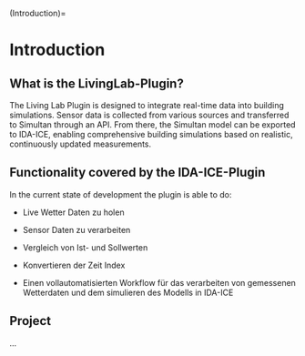(Introduction)=

# Introduction

## What is the LivingLab-Plugin?

The Living Lab Plugin is designed to integrate real-time data into building simulations. Sensor data is collected from various sources and transferred to Simultan through an API. From there, the Simultan model can be exported to IDA-ICE, enabling comprehensive building simulations based on realistic, continuously updated measurements.

## Functionality covered by the IDA-ICE-Plugin

In the current state of development the plugin is able to do:

- Live Wetter Daten zu holen
- Sensor Daten zu verarbeiten
- Vergleich von Ist- und Sollwerten
- Konvertieren der Zeit Index

- Einen vollautomatisierten Workflow für das verarbeiten von gemessenen Wetterdaten und dem simulieren des Modells in IDA-ICE

## Project

...
